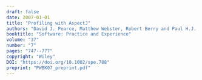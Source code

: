 ```yaml
---
draft: false
date: 2007-01-01
title: "Profiling with AspectJ"
authors: "David J. Pearce, Matthew Webster, Robert Berry and Paul H.J. Kelly"
booktitle: "Software: Practice and Experience"
volume: "37"
number: "7"
pages: "747--777"
copyright: "Wiley"
DOI: "https://doi.org/10.1002/spe.788"
preprint: "PWBK07_preprint.pdf"
---
```

